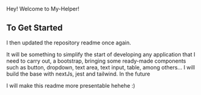 Hey! Welcome to My-Helper!

## To Get Started

I then updated the repository readme once again.

It will be something to simplify the start of developing any application that I need to carry out, a bootstrap, bringing some ready-made components such as button, dropdown, text area, text input, table, among others... I will build the base with nextJs, jest and tailwind. In the future

I will make this readme more presentable hehehe :)
